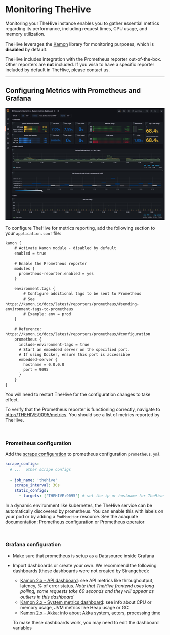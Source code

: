 # Monitoring TheHive

Monitoring your TheHive instance enables you to gather essential metrics regarding its performance, including request times, CPU usage, and memory utilization.

TheHive leverages the [Kamon](https://kamon.io/) library for monitoring purposes, which is **disabled** by default.

TheHive includes integration with the Prometheus reporter out-of-the-box. Other reporters are **not** included. If you wish to have a specific reporter included by default in TheHive, please contact us.

---

## Configuring Metrics with Prometheus and Grafana

![Grafana Dashboard](../images/operations/grafana-dashboard.jpg)

To configure TheHive for metrics reporting, add the following section to your `application.conf` file:

```
kamon {
    # Activate Kamon module - disabled by default
    enabled = true

    # Enable the Prometheus reporter
    modules {
      prometheus-reporter.enabled = yes
    }

    environment.tags {
        # Configure additional tags to be sent to Prometheus 
        # See https://kamon.io/docs/latest/reporters/prometheus/#sending-environment-tags-to-prometheus
        # Example: env = prod
    }

    # Reference: https://kamon.io/docs/latest/reporters/prometheus/#configuration
    prometheus {
      include-environment-tags = true
      # Start an embedded server on the specified port. 
      # If using Docker, ensure this port is accessible
      embedded-server {
        hostname = 0.0.0.0
        port = 9095
      }
    }
}
```

You will need to restart TheHive for the configuration changes to take effect.

To verify that the Prometheus reporter is functioning correctly, navigate to <http://THEHIVE:9095/metrics>. You should see a list of metrics reported by TheHive.

&nbsp;

### Prometheus configuration

Add the [scrape configuration](https://prometheus.io/docs/prometheus/latest/configuration/configuration/#scrape_config) to prometheus configuration `prometheus.yml`

```yaml
scrape_configs:
  # ...  other scrape configs 

  - job_name: 'thehive'
    scrape_interval: 30s
    static_configs:
      - targets: ['THEHIVE:9095'] # set the ip or hostname for TheHive
```

In a dynamic environment like kubernetes, the TheHive service can be automatically discovered by prometheus. You can enable this with labels on your pod or by adding a `PodMonitor` resource. See the adaquate documentation: Prometheus [configuration](https://prometheus.io/docs/prometheus/latest/configuration/configuration/#kubernetes_sd_config) or Prometheus [operator](https://prometheus-operator.dev/docs/user-guides/getting-started/)

&nbsp;

### Grafana configuration

- Make sure that prometheus is setup as a Datasource inside Grafana
- Import dashboards or create your own. We recommend the following dashboards (these dashboards were not created by Strangebee):
    - [Kamon 2.x - API dashboard](https://grafana.com/grafana/dashboards/12317-api-dashboard/): see API metrics like throughoutput, latency, % of error status. *Note that TheHive frontend uses long polling, some requests take 60 seconds and they will appear as outliers in this dashboard*
    - [Kamon 2.x - System metrics dashboard](https://grafana.com/grafana/dashboards/12315-system-metrics-dashboard/): see info about CPU or memory usage, JVM metrics like Heap usage or GC
    - [Kamon 2.x - Akka](https://grafana.com/grafana/dashboards/10776-kamon-akka-marcelo/): info about Akka system, actors, processing time

    To make these dashboards work, you may need to edit the dashboard variables 
